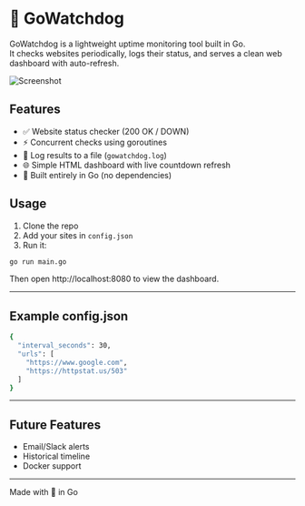 # 🐶 GoWatchdog

GoWatchdog is a lightweight uptime monitoring tool built in Go.  
It checks websites periodically, logs their status, and serves a clean web dashboard with auto-refresh.

![Screenshot](./screenshot.png)

## Features
- ✅ Website status checker (200 OK / DOWN)
- ⚡ Concurrent checks using goroutines
- 📝 Log results to a file (`gowatchdog.log`)
- 🌐 Simple HTML dashboard with live countdown refresh
- 🔧 Built entirely in Go (no dependencies)

## Usage

1. Clone the repo  
2. Add your sites in `config.json`  
3. Run it:

```bash
go run main.go
```

Then open http://localhost:8080 to view the dashboard.


___


## Example config.json
```bash
{
  "interval_seconds": 30,
  "urls": [
    "https://www.google.com",
    "https://httpstat.us/503"
  ]
}
```
___
## Future Features
- Email/Slack alerts
- Historical timeline
- Docker support

___
Made with 💙 in Go
 
